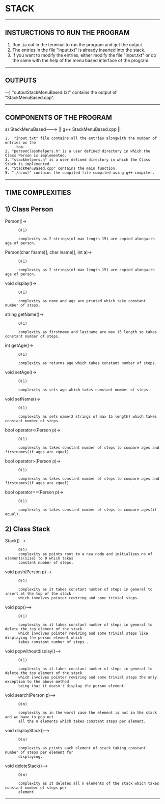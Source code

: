 # STACK
------------------------------------
INSTURCTIONS TO RUN THE PROGRAM
------------------------------------

1. Run ./a.out in the terminal to run the program and get the output.
2. The entries in the file "input.txt" is already inserted into the stack.
3. If you want to modify the entries, either modify the file "input.txt" or do
   the same with the help of the menu based interface of the program.

----------------
OUTPUTS
----------------

--)  "outputStackMenuBased.txt" contains the output of "StackMenuBased.cpp".

------------------------------------
COMPONENTS OF THE PROGRAM
------------------------------------

a) StackMenuBased---> || g++ StackMenuBased.cpp ||

    1.  "input.txt" file contains all the entries alongwith the number of entries on the
         top.
    2. "personclasshelpers.h" is a user defined directory in which the Class Person is implemented.
    3. "stackhelpers.h" is a user defined directory in which the Class Stack is implemented.
    4. "StackMenuBased.cpp" contains the main function.
    5. "./a.out" contains the compiled file compiled using g++ compiler.


-----------------------------------
TIME COMPLEXITIES
------------------------------------



## 1) Class Person

  Person()->

          O(1)

          complexity as 2 strings(of max length 15) are copied alongwith age of person.


  Person(char fname[], char lname[], int a)->

          O(1)

          complexity as 2 strings(of max length 15) are copied alongwith age of person.


  void display()->

          O(1)

          complexity as name and age are printed which take constant number of steps.


  string getName()->

          O(1)

          complexity as firstname and lastname are max 15 length so takes constant number of steps.


  int getAge()->

          O(1)

          complexity as returns age which takes constant number of steps.


  void setAge()->

          O(1)

          complexity as sets age which takes constant number of steps.


  void setName()->

          O(1)

          complexity as sets name(2 strings of max 15 length) which takes constant number of steps.


  bool operator<(Person p)->

          O(1)

          complexity as takes constant number of steps to compare ages and firstnames(if ages are equal).


  bool operator>(Person p)->

          O(1)

          complexity as takes constant number of steps to compare ages and firstnames(if ages are equal).


  bool operator==(Person p)->

          O(1)

          complexity as takes constant number of steps to compare ages(if equal).


## 2) Class Stack

  Stack()-->

          O(1)
          complexity as points root to a new node and initializes no of elements(size) to 0 which takes
          constant number of steps.

  void push(Person p)-->

	      O(1)

	      complexity as it takes constant number of steps in general to insert at the top of the stack
  	      which involves pointer rewiring and some trivial steps.

  void pop()-->

	      O(1)

	      complexity as it takes constant number of steps in general to delete the top element of the stack
  	      which involves pointer rewiring and some trivial steps like displaying the person element which
          takes constant number of steps .

  void popwithoutdisplay()-->

	      O(1)

	      complexity as it takes constant number of steps in general to delete the top element of the stack
  	      which involves pointer rewiring and some trivial steps the only exception to the above method
          being that it doesn't display the person element.

  void search(Person p)-->

	      O(n)

	      complexity as in the worst case the element is not in the stack and we have to pop out
          all the n elements which takes constant steps per element.

  void displayStack()-->

          O(n)

          complexity as prints each element of stack taking constant number of steps per element for
          displaying.

  void deleteStack()-->

	      O(n)

 	      complexity as it deletes all n elements of the stack which takes constant number of steps per
 	      element.


-------------------------------------------------------------------------------------------------------------------------------------
